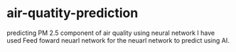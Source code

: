 # air-quatity-prediction
predicting PM 2.5 component of air quality using neural network
I have used Feed foward neuarl network for the neuarl network to predict using AI.
